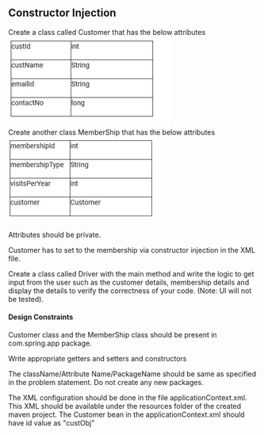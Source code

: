 ## Constructor Injection
Create a class called Customer that has the below attributes <br />
![Attributes1](resources/readme/Capture1.JPG) <br />
Create another class  MemberShip that has the below attributes <br />
![Attributes2](resources/readme/Capture2.JPG) <br />


Attributes should be private.

Customer has to set to the membership via constructor injection in the XML file.

Create a class called Driver with the main method and write the logic to get input from the user such as the customer details, membership details and display the details to verify the correctness of your code. (Note: UI will not be tested).

#### Design Constraints

Customer class and the MemberShip class should be present in com.spring.app package.

Write  appropriate getters and setters and constructors

The className/Attribute Name/PackageName should be same as specified in the problem statement. Do not create any new packages.

The XML configuration should be done in the file applicationContext.xml. This XML should be available under the resources folder of the created maven project.
The Customer bean in the applicationContext.xml should have id value as "custObj"





